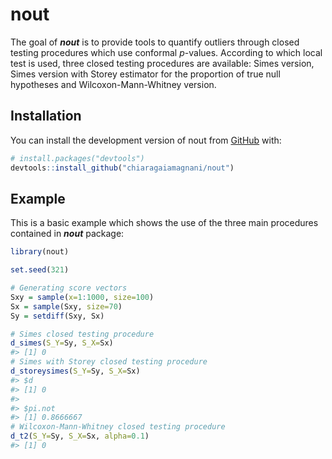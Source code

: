 
<!-- README.md is generated from README.Rmd. Please edit that file -->

# nout

<!-- badges: start -->
<!-- badges: end -->

The goal of ***nout*** is to provide tools to quantify outliers through
closed testing procedures which use conformal *p*-values. According to
which local test is used, three closed testing procedures are available:
Simes version, Simes version with Storey estimator for the proportion of
true null hypotheses and Wilcoxon-Mann-Whitney version.

## Installation

You can install the development version of nout from
[GitHub](https://github.com/) with:

``` r
# install.packages("devtools")
devtools::install_github("chiaragaiamagnani/nout")
```

## Example

This is a basic example which shows the use of the three main procedures
contained in ***nout*** package:

``` r
library(nout)

set.seed(321)

# Generating score vectors
Sxy = sample(x=1:1000, size=100)
Sx = sample(Sxy, size=70)
Sy = setdiff(Sxy, Sx)

# Simes closed testing procedure
d_simes(S_Y=Sy, S_X=Sx)
#> [1] 0
# Simes with Storey closed testing procedure
d_storeysimes(S_Y=Sy, S_X=Sx)
#> $d
#> [1] 0
#> 
#> $pi.not
#> [1] 0.8666667
# Wilcoxon-Mann-Whitney closed testing procedure
d_t2(S_Y=Sy, S_X=Sx, alpha=0.1)
#> [1] 0
```

<!--You'll still need to render `README.Rmd` regularly, to keep `README.md` up-to-date. `devtools::build_readme()` is handy for this. You could also use GitHub Actions to re-render `README.Rmd` every time you push. An example workflow can be found here: <https://github.com/r-lib/actions/tree/v1/examples>. -->
<!-- You can also embed plots, for example: -->
<!-- ```{r pressure, echo = FALSE} -->
<!-- plot(pressure) -->
<!-- ``` -->
<!-- In that case, don't forget to commit and push the resulting figure files, so they display on GitHub and CRAN. -->
